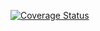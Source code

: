 [![Coverage Status](https://coveralls.io/repos/github/mobileappdevhm19/apps4students-team-3/badge.svg?branch=feature%2Fvertical)](https://coveralls.io/github/mobileappdevhm19/apps4students-team-3?branch=feature%2Fvertical)
